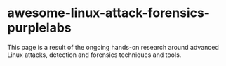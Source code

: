 # awesome-linux-attack-forensics-purplelabs
This page is a result of the ongoing hands-on research around advanced Linux attacks, detection and forensics techniques and tools.
